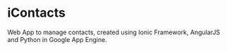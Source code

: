iContacts
=========

Web App to manage contacts, created using Ionic Framework, AngularJS and Python in Google App Engine.
